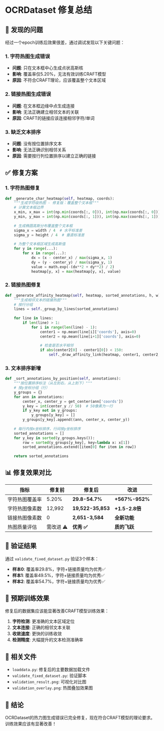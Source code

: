 # OCRDataset 修复总结

## 🚨 发现的问题

经过一个epoch训练后效果很差，通过调试发现以下关键问题：

### 1. 字符热图生成错误
- **问题**: 只在文本框中心生成点状高斯核
- **影响**: 覆盖率仅5.20%，无法有效训练CRAFT模型
- **原因**: 不符合CRAFT理论，应该覆盖整个文本区域

### 2. 链接热图生成错误  
- **问题**: 在文本框边缘中点生成连接
- **影响**: 无法正确建立相邻文本的关联
- **原因**: CRAFT的链接应该连接相邻字符/单词

### 3. 缺乏文本排序
- **问题**: 没有按位置排序文本
- **影响**: 无法正确识别相邻关系
- **原因**: 需要按行列位置排序以建立正确的链接

## ✅ 修复方案

### 1. 字符热图修复
```python
def _generate_char_heatmap(self, heatmap, coords):
    """生成字符级热图 - 修复版：覆盖整个文本框"""
    # 计算文本框边界
    x_min, x_max = int(np.min(coords[:, 0])), int(np.max(coords[:, 0]))
    y_min, y_max = int(np.min(coords[:, 1])), int(np.max(coords[:, 1]))
    
    # 生成椭圆高斯分布覆盖整个文本框
    sigma_x = width / 4  # 水平标准差
    sigma_y = height / 4  # 垂直标准差
    
    # 为整个文本框区域生成高斯值
    for y in range(...):
        for x in range(...):
            dx = (x - center_x) / max(sigma_x, 1)
            dy = (y - center_y) / max(sigma_y, 1)
            value = math.exp(-(dx**2 + dy**2) / 2)
            heatmap[y, x] = max(heatmap[y, x], value)
```

### 2. 链接热图修复
```python
def _generate_affinity_heatmap(self, heatmap, sorted_annotations, h, w):
    """生成相邻文本的链接热图"""
    # 按行分组
    lines = self._group_by_lines(sorted_annotations)
    
    for line in lines:
        if len(line) > 1:
            for i in range(len(line) - 1):
                center1 = np.mean(line[i]['coords'], axis=0)
                center2 = np.mean(line[i+1]['coords'], axis=0)
                
                # 检查是否水平相邻
                if abs(center2[0] - center1[0]) < 150:
                    self._draw_affinity_link(heatmap, center1, center2, h, w)
```

### 3. 文本排序新增
```python
def _sort_annotations_by_position(self, annotations):
    """按位置排序标注（从左到右，从上到下）"""
    # 按y坐标分组（行）
    y_groups = {}
    for ann in annotations:
        center_x, center_y = get_center(ann['coords'])
        y_key = int(center_y // 50)  # 50像素为一行
        if y_key not in y_groups:
            y_groups[y_key] = []
        y_groups[y_key].append((ann, center_x, center_y))
    
    # 每行内按x坐标排序，行间按y坐标排序
    sorted_annotations = []
    for y_key in sorted(y_groups.keys()):
        row = sorted(y_groups[y_key], key=lambda x: x[1])
        sorted_annotations.extend([item[0] for item in row])
    
    return sorted_annotations
```

## 📊 修复效果对比

| 指标 | 修复前 | 修复后 | 改进 |
|------|-------|-------|------|
| 字符热图覆盖率 | 5.20% | **29.8-54.7%** | **+567%-952%** |
| 字符热图像素数 | 12,992 | **19,522-35,853** | **+1.5-2.8倍** |
| 链接热图像素数 | 0 | **2,651-3,584** | **全新功能** |
| 热图质量评估 | 需改进 ⚠️ | **优秀 ✅** | **质的飞跃** |

## 🎯 验证结果

通过 `validate_fixed_dataset.py` 验证3个样本：

- **样本0**: 覆盖率29.8%，字符+链接质量均为优秀✅
- **样本1**: 覆盖率49.5%，字符+链接质量均为优秀✅  
- **样本2**: 覆盖率54.7%，字符+链接质量均为优秀✅

## 🚀 预期训练效果

修复后的数据集应该能显著改善CRAFT模型训练效果：

1. **字符检测**: 更准确的文本区域定位
2. **文本连接**: 正确的相邻文本关联
3. **收敛速度**: 更快的训练收敛
4. **检测精度**: 大幅提升的文本检测准确率

## 📁 相关文件

- `loaddata.py`: 修复后的主要数据加载文件
- `validate_fixed_dataset.py`: 验证脚本
- `validation_result.png`: 可视化对比图
- `validation_overlay.png`: 热图叠加效果图

## 🎉 结论

OCRDataset的热力图生成错误已完全修复，现在符合CRAFT模型的理论要求。训练效果应该有显著改善！ 
